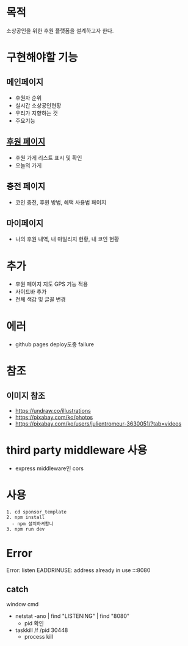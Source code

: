 # 목적
소상공인을 위한 후원 플랫폼을 설계하고자 한다.

# 구현해야할 기능
## 메인페이지
- 후원자 순위
- 실시간 소상공인현황
- 우리가 지향하는 것
- 주요기능
## [후원 페이지](./kakaoMap_API/README.md)
- 후원 가게 리스트 표시 및 확인
- 오늘의 가게
## 충전 페이지
- 코인 충전, 후원 방법, 혜택 사용법 페이지
## 마이페이지
- 나의 후원 내역, 내 마일리지 현황, 내 코인 현황

# 추가
- 후원 페이지 지도 GPS 기능 적용
- 사이드바 추가
- 전체 색감 및 글꼴 변경

# 에러
- github pages deploy도중 failure

# 참조
## 이미지 참조
- https://undraw.co/illustrations
- https://pixabay.com/ko/photos
- https://pixabay.com/ko/users/julientromeur-3630051/?tab=videos

# third party middleware 사용
- express middleware인 cors


# 사용
```
1. cd sponsor_template
2. npm install
  - npm 설치하셔합니
3. npm run dev
```

# Error
Error: listen EADDRINUSE: address already in use :::8080
## catch
window cmd
- netstat -ano | find "LISTENING" | find "8080"
    - pid 확인
- taskkill /f /pid 30448
    - process kill